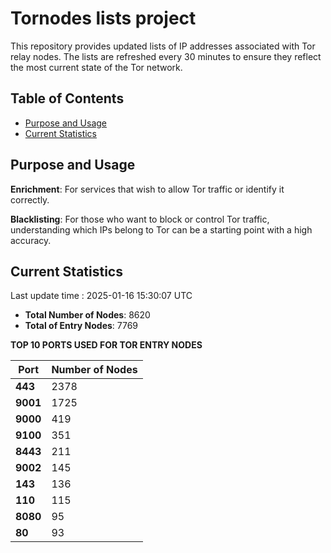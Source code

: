 # Tornodes lists project

This repository provides updated lists of IP addresses associated with Tor relay nodes. The lists are refreshed every 30 minutes to ensure they reflect the most current state of the Tor network.

## Table of Contents

- [Purpose and Usage](#purpose-and-usage)
- [Current Statistics](#current-statistics)


## Purpose and Usage

**Enrichment**: For services that wish to allow Tor traffic or identify it correctly.

**Blacklisting**: For those who want to block or control Tor traffic, understanding which IPs belong to Tor can be a starting point with a high accuracy.

## Current Statistics

Last update time : 2025-01-16 15:30:07 UTC

- **Total Number of Nodes**: 8620
- **Total of Entry Nodes**: 7769

**TOP 10 PORTS USED FOR TOR ENTRY NODES**

| **Port** | **Number of Nodes** |
|------|-----------------|
| **443**   | 2378  |
| **9001**   | 1725  |
| **9000**   | 419  |
| **9100**   | 351  |
| **8443**   | 211  |
| **9002**   | 145  |
| **143**   | 136  |
| **110**   | 115  |
| **8080**   | 95  |
| **80**   | 93  |

